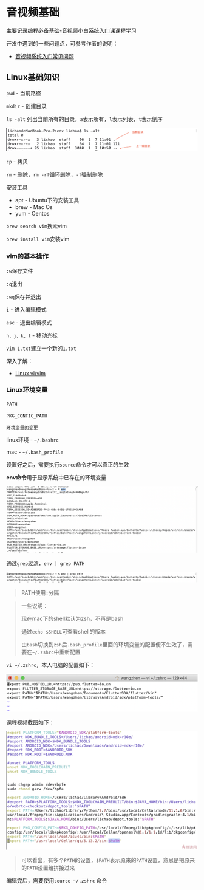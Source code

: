 # 音视频基础

主要记录[编程必备基础-音视频小白系统入门课](https://coding.imooc.com/class/415.html)课程学习

开发中遇到的一些问题点，可参考作者的说明：

+ [音视频系统入门常见问题](https://avdancedu.com/631d466a/)



## Linux基础知识

`pwd` - 当前路径

`mkdir` - 创建目录

`ls -alt` 列出当前所有的目录，`a`表示所有，`l`表示列表，`t`表示倒序

![001](https://github.com/winfredzen/VideoAudio/blob/main/Basic/image/001.png)

`cp` - 拷贝

`rm` - 删除，`rm -rf`循环删除，`-f`强制删除



安装工具

+ apt - Ubuntu下的安装工具
+ brew - Mac Os
+ yum - Centos



`brew search vim`搜索vim

`brew install vim`安装vim



### vim的基本操作

`:w`保存文件

`:q`退出

`:wq`保存并退出

`i` - 进入编辑模式

`esc` - 退出编辑模式

`h、j、k、l` - 移动光标

`vim 1.txt`建立一个新的`1.txt`



深入了解：

+ [Linux vi/vim](https://www.runoob.com/linux/linux-vim.html)



### Linux环境变量

`PATH`

`PKG_CONFIG_PATH`

`环境变量的变更`

linux环境 - `~/.bashrc`

mac - `~/.bash_profile`

设置好之后，需要执行`source`命令才可以真正的生效

**env命令**用于显示系统中已存在的环境变量

![002](https://github.com/winfredzen/VideoAudio/blob/main/Basic/image/002.png)

通过`grep`过滤，`env | grep PATH`

![003](https://github.com/winfredzen/VideoAudio/blob/main/Basic/image/003.png)

> PATH使用`:`分隔



>  一些说明：
>
> 现在mac下的shell默认为zsh，不再是bash
>
> 通过`echo $SHELL`可查看shell的版本
>
> 由`bash`切换到`zsh`后`.bash_profile`里面的环境变量的配置便不生效了，需要在`~/.zshrc`中重新配置



`vi ~/.zshrc`，本人电脑的配置如下：

![004](https://github.com/winfredzen/VideoAudio/blob/main/Basic/image/004.png)

课程视频截图如下：

![005](https://github.com/winfredzen/VideoAudio/blob/main/Basic/image/005.png)

> 可以看出，有多个`PATH`的设置，`$PATH`表示原来的`PATH`设置，意思是把原来的`PATH`设置给拼接过来

编辑完后，需要使用`source ~/.zshrc` 命令















































